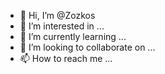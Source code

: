 - 👋 Hi, I’m @Zozkos
- 👀 I’m interested in ...
- 🌱 I’m currently learning ...
- 💞️ I’m looking to collaborate on ...
- 📫 How to reach me ...

<!---
Zozkos/Zozkos is a ✨ special ✨ repository because its `README.md` (this file) appears on your GitHub profile.
You can click the Preview link to take a look at your changes.
--->
